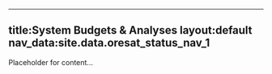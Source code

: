 

---

title:System Budgets & Analyses
layout:default
nav_data:site.data.oresat_status_nav_1
---


Placeholder for content...
